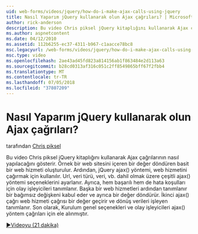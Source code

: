 ```yaml
---
uid: web-forms/videos/jquery/how-do-i-make-ajax-calls-using-jquery
title: Nasıl Yaparım jQuery kullanarak olun Ajax çağrıları? | Microsoft Docs
author: rick-anderson
description: Bu video Chris piksel jQuery kitaplığını kullanarak Ajax çağrılarının nasıl yapılacağını gösterir. Örnek bir web sitesini döndüren basit bir web hizmeti içeren oluşturuldu...
ms.author: aspnetcontent
ms.date: 04/12/2010
ms.assetid: 112b6255-ec37-4311-b967-c1aacce78bc8
msc.legacyurl: /web-forms/videos/jquery/how-do-i-make-ajax-calls-using-jquery
msc.type: video
ms.openlocfilehash: 2ae43ad45fd823a814156ab1f863484e2d113a63
ms.sourcegitcommit: b28cd0313af316c051c2ff8549865bff67f2fbb4
ms.translationtype: MT
ms.contentlocale: tr-TR
ms.lasthandoff: 07/05/2018
ms.locfileid: "37807209"
---
```

<a name="how-do-i-make-ajax-calls-using-jquery"></a>Nasıl Yaparım jQuery kullanarak olun Ajax çağrıları?
====================
tarafından [Chris piksel](https://twitter.com/chrispels)

Bu video Chris piksel jQuery kitaplığını kullanarak Ajax çağrılarının nasıl yapılacağını gösterir. Örnek bir web sitesini içeren bir değer döndüren basit bir web hizmeti oluşturulur. Ardından, jQuery ajax() yöntemi, web hizmetini çağırmak için kullanılır. Url, veri türü, veri, vb. dahil olmak üzere çeşitli ajax() yöntemi seçeneklerini ayarlanır. Ayrıca, hem başarılı hem de hata koşulları için olay işleyicileri tanımlanır. Başka bir web hizmetleri ardından tanımlanır bir bağımsız değişkeni kabul eder ve ayrıca bir değer döndürür. İkinci ajax() çağrı web hizmeti çağrısı bir değer geçirir ve dönüş verileri işleyen tanımlanır. Son olarak, Kurulum genel seçenekleri ve olay işleyicileri ajax() yöntem çağrıları için ele alınmıştır.

[&#9654;Videoyu (21 dakika)](https://channel9.msdn.com/Blogs/ASP-NET-Site-Videos/how-do-i-make-ajax-calls-using-jquery)

